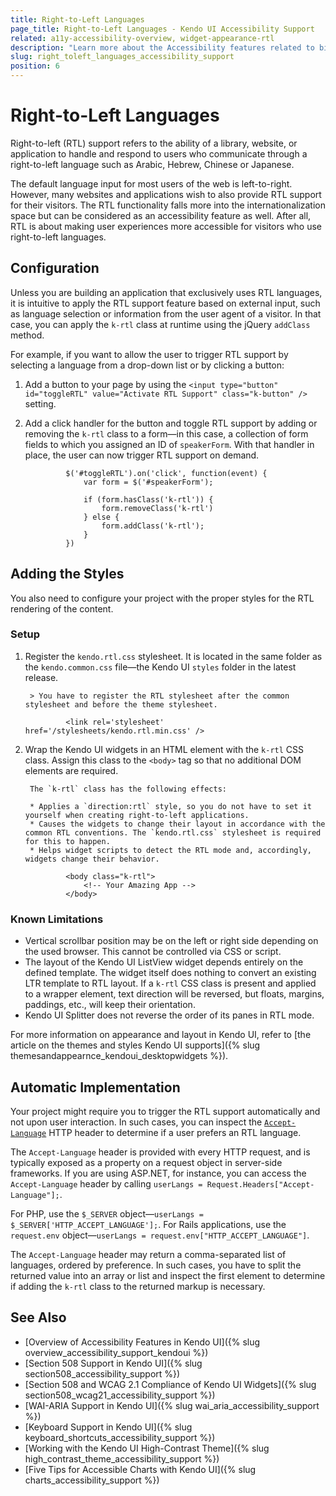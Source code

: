 ```yaml
---
title: Right-to-Left Languages
page_title: Right-to-Left Languages - Kendo UI Accessibility Support
related: a11y-accessibility-overview, widget-appearance-rtl
description: "Learn more about the Accessibility features related to bidirectional languages, supported by Kendo UI controls."
slug: right_toleft_languages_accessibility_support
position: 6
---
```


# Right-to-Left Languages

Right-to-left (RTL) support refers to the ability of a library, website, or application to handle and respond to users who communicate through a right-to-left language such as Arabic, Hebrew, Chinese or Japanese.

The default language input for most users of the web is left-to-right. However, many websites and applications wish to also provide RTL support for their visitors. The RTL functionality falls more into the internationalization space but can be considered as an accessibility feature as well. After all, RTL is about making user experiences more accessible for visitors who use right-to-left languages.

## Configuration

Unless you are building an application that exclusively uses RTL languages, it is intuitive to apply the RTL support feature based on external input, such as language selection or information from the user agent of a visitor. In that case, you can apply the `k-rtl` class at runtime using the jQuery `addClass` method.

For example, if you want to allow the user to trigger RTL support by selecting a language from a drop-down list or by clicking a button:

1. Add a button to your page by using the `<input type="button" id="toggleRTL" value="Activate RTL Support" class="k-button" />` setting.
1. Add a click handler for the button and toggle RTL support by adding or removing the `k-rtl` class to a form&mdash;in this case, a collection of form fields to which you assigned an ID of `speakerForm`. With that handler in place, the user can now trigger RTL support on demand.

				$('#toggleRTL').on('click', function(event) {
					var form = $('#speakerForm');

					if (form.hasClass('k-rtl')) {
						form.removeClass('k-rtl')
					} else {
						form.addClass('k-rtl');
					}
				})

## Adding the Styles

You also need to configure your project with the proper styles for the RTL rendering of the content.

### Setup

1. Register the `kendo.rtl.css` stylesheet. It is located in the same folder as the `kendo.common.css` file&mdash;the Kendo UI `styles` folder in the latest release.

		> You have to register the RTL stylesheet after the common stylesheet and before the theme stylesheet.

				<link rel='stylesheet' href='/stylesheets/kendo.rtl.min.css' />

2. Wrap the Kendo UI widgets in an HTML element with the `k-rtl` CSS class. Assign this class to the `<body>` tag so that no additional DOM elements are required.

		The `k-rtl` class has the following effects:

		* Applies a `direction:rtl` style, so you do not have to set it yourself when creating right-to-left applications.
		* Causes the widgets to change their layout in accordance with the common RTL conventions. The `kendo.rtl.css` stylesheet is required for this to happen.
		* Helps widget scripts to detect the RTL mode and, accordingly, widgets change their behavior.

				<body class="k-rtl">
					<!-- Your Amazing App -->
				</body>

### Known Limitations

* Vertical scrollbar position may be on the left or right side depending on the used browser. This cannot be controlled via CSS or script.
* The layout of the Kendo UI ListView widget depends entirely on the defined template. The widget itself does nothing to convert an existing LTR template to RTL layout. If a `k-rtl` CSS class is present and applied to a wrapper element, text direction will be reversed, but floats, margins, paddings, etc., will keep their orientation.
* Kendo UI Splitter does not reverse the order of its panes in RTL mode.

For more information on appearance and layout in Kendo UI, refer to [the article on the themes and styles Kendo UI supports]({% slug themesandappearnce_kendoui_desktopwidgets %}).

## Automatic Implementation

Your project might require you to trigger the RTL support automatically and not upon user interaction. In such cases, you can inspect the [`Accept-Language`](https://www.w3.org/Protocols/rfc2616/rfc2616-sec14.html#sec14.4) HTTP header to determine if a user prefers an RTL language.

The `Accept-Language` header is provided with every HTTP request, and is typically exposed as a property on a request object in server-side frameworks. If you are using ASP.NET, for instance, you can access the `Accept-Language` header by calling `userLangs = Request.Headers["Accept-Language"];`.

For PHP, use the `$_SERVER` object&mdash;`userLangs = $_SERVER['HTTP_ACCEPT_LANGUAGE'];`. For Rails applications, use the `request.env` object&mdash;`userLangs = request.env["HTTP_ACCEPT_LANGUAGE"]`.

The `Accept-Language` header may return a comma-separated list of languages, ordered by preference. In such cases, you have to split the returned value into an array or list and inspect the first element to determine if adding the `k-rtl` class to the returned markup is necessary.

## See Also

* [Overview of Accessibility Features in Kendo UI]({% slug overview_accessibility_support_kendoui %})
* [Section 508 Support in Kendo UI]({% slug section508_accessibility_support %})
* [Section 508 and WCAG 2.1 Compliance of Kendo UI Widgets]({% slug section508_wcag21_accessibility_support %})
* [WAI-ARIA Support in Kendo UI]({% slug wai_aria_accessibility_support %})
* [Keyboard Support in Kendo UI]({% slug keyboard_shortcuts_accessibility_support %})
* [Working with the Kendo UI High-Contrast Theme]({% slug high_contrast_theme_accessibility_support %})
* [Five Tips for Accessible Charts with Kendo UI]({% slug charts_accessibility_support %})
